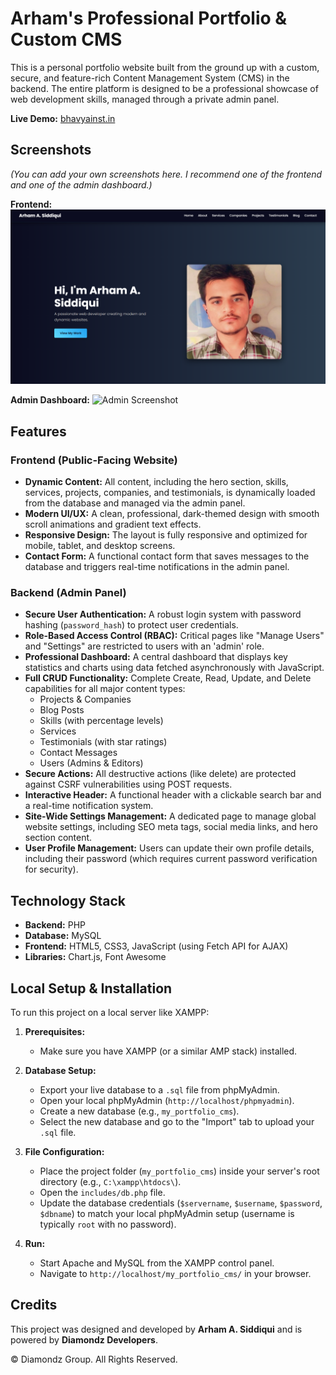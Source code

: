 # Arham's Professional Portfolio & Custom CMS

This is a personal portfolio website built from the ground up with a custom, secure, and feature-rich Content Management System (CMS) in the backend. The entire platform is designed to be a professional showcase of web development skills, managed through a private admin panel.

**Live Demo:** [bhavyainst.in](http://bhavyainst.in)

## Screenshots

*(You can add your own screenshots here. I recommend one of the frontend and one of the admin dashboard.)*

**Frontend:**
![Frontend Screenshot](screenshots/frontend.png)

**Admin Dashboard:**
![Admin Screenshot](path/to/your/admin-dashboard-screenshot.png)

## Features

### Frontend (Public-Facing Website)
- **Dynamic Content:** All content, including the hero section, skills, services, projects, companies, and testimonials, is dynamically loaded from the database and managed via the admin panel.
- **Modern UI/UX:** A clean, professional, dark-themed design with smooth scroll animations and gradient text effects.
- **Responsive Design:** The layout is fully responsive and optimized for mobile, tablet, and desktop screens.
- **Contact Form:** A functional contact form that saves messages to the database and triggers real-time notifications in the admin panel.

### Backend (Admin Panel)
- **Secure User Authentication:** A robust login system with password hashing (`password_hash`) to protect user credentials.
- **Role-Based Access Control (RBAC):** Critical pages like "Manage Users" and "Settings" are restricted to users with an 'admin' role.
- **Professional Dashboard:** A central dashboard that displays key statistics and charts using data fetched asynchronously with JavaScript.
- **Full CRUD Functionality:** Complete Create, Read, Update, and Delete capabilities for all major content types:
    - Projects & Companies
    - Blog Posts
    - Skills (with percentage levels)
    - Services
    - Testimonials (with star ratings)
    - Contact Messages
    - Users (Admins & Editors)
- **Secure Actions:** All destructive actions (like delete) are protected against CSRF vulnerabilities using POST requests.
- **Interactive Header:** A functional header with a clickable search bar and a real-time notification system.
- **Site-Wide Settings Management:** A dedicated page to manage global website settings, including SEO meta tags, social media links, and hero section content.
- **User Profile Management:** Users can update their own profile details, including their password (which requires current password verification for security).

## Technology Stack

* **Backend:** PHP
* **Database:** MySQL
* **Frontend:** HTML5, CSS3, JavaScript (using Fetch API for AJAX)
* **Libraries:** Chart.js, Font Awesome

## Local Setup & Installation

To run this project on a local server like XAMPP:

1.  **Prerequisites:**
    * Make sure you have XAMPP (or a similar AMP stack) installed.

2.  **Database Setup:**
    * Export your live database to a `.sql` file from phpMyAdmin.
    * Open your local phpMyAdmin (`http://localhost/phpmyadmin`).
    * Create a new database (e.g., `my_portfolio_cms`).
    * Select the new database and go to the "Import" tab to upload your `.sql` file.

3.  **File Configuration:**
    * Place the project folder (`my_portfolio_cms`) inside your server's root directory (e.g., `C:\xampp\htdocs\`).
    * Open the `includes/db.php` file.
    * Update the database credentials (`$servername`, `$username`, `$password`, `$dbname`) to match your local phpMyAdmin setup (username is typically `root` with no password).

4.  **Run:**
    * Start Apache and MySQL from the XAMPP control panel.
    * Navigate to `http://localhost/my_portfolio_cms/` in your browser.

## Credits

This project was designed and developed by **Arham A. Siddiqui** and is powered by **Diamondz Developers**.

&copy; <?php echo date("Y"); ?> Diamondz Group. All Rights Reserved.
